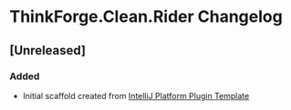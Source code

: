 <!-- Keep a Changelog guide -> https://keepachangelog.com -->

# ThinkForge.Clean.Rider Changelog

## [Unreleased]
### Added
- Initial scaffold created from [IntelliJ Platform Plugin Template](https://github.com/JetBrains/intellij-platform-plugin-template)
